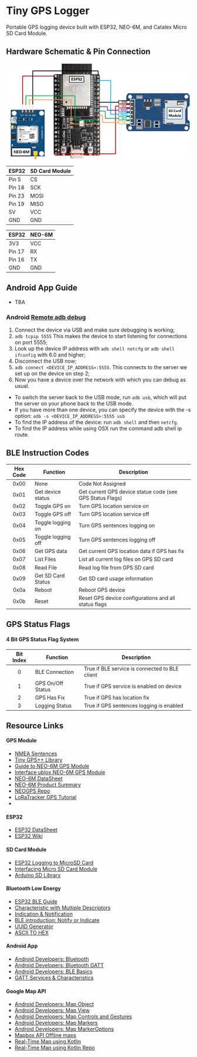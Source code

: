 # Tiny GPS Logger

Portable GPS logging device built with ESP32, NEO-6M, and Catalex Micro SD Card Module.

## Hardware Schematic & Pin Connection

![](./Assets/images/schematics/schematic_b.png)

| ESP32 | SD Card Module |
| --- | --- |
| Pin 5  | CS   |
| Pin 18 | SCK  |
| Pin 23 | MOSI |
| Pin 19 | MISO |
| 5V     | VCC  |
| GND    | GND  |

| ESP32 | NEO-6M |
| --- | --- |
| 3V3    | VCC   |
| Pin 17 | RX    |
| Pin 16 | TX    |
| GND    | GND   |

## Android App Guide

- TBA

### Android [Remote adb debug](https://stackoverflow.com/questions/4893953/run-install-debug-android-applications-over-wi-fi)

1. Connect the device via USB and make sure debugging is working;
2. `adb tcpip 5555` This makes the device to start listening for connections on port 5555;
3. Look up the device IP address with `adb shell netcfg` or `adb shell ifconfig` with 6.0 and higher;
4. Disconnect the USB now;
5. `adb connect <DEVICE_IP_ADDRESS>:5555`. This connects to the server we set up on the device on step 2;
6. Now you have a device over the network with which you can debug as usual.

- To switch the server back to the USB mode, run `adb usb`, which will put the server on your phone back to the USB mode.
- If you have more than one device, you can specify the device with the -s option: `adb -s <DEVICE_IP_ADDRESS>:5555 usb`
- To find the IP address of the device: run `adb shell` and then `netcfg`.
- To find the IP address while using OSX run the command adb shell ip route.

## BLE Instruction Codes

| Hex Code | Function | Description |
| :---: | --- | --- |
| 0x00 | None               | Code Not Assigned |
| 0x01 | Get device status  | Get current GPS device statue code (see GPS Status Flags) |
| 0x02 | Toggle GPS on      | Turn GPS location service on     |
| 0x03 | Toggle GPS off     | Turn GPS location service off |
| 0x04 | Toggle logging on  | Turn GPS sentences logging on |
| 0x05 | Toggle logging off | Turn GPS sentences logging off |
| 0x06 | Get GPS data       | Get current GPS location data if GPS has fix   |
| 0x07 | List Files         | List all current log files on GPS SD card |
| 0x08 | Read File          | Read log file from GPS SD card |
| 0x09 | Get SD Card Status | Get SD card usage information |
| 0x0a | Reboot             | Reboot GPS device |
| 0x0b | Reset              | Reset GPS device configurations and all status flags |

## GPS Status Flags

#### 4 Bit GPS Status Flag System

| Bit Index | Function | Description |
| :---: | --- | --- |
| 0 | BLE Connection    | True if BLE service is connected to BLE client |
| 1 | GPS On/Off Status | True if GPS service is enabled on device |
| 2 | GPS Has Fix       | True if GPS has location fix |
| 3 | Logging Status    | True if GPS sentences logging is enabled |

## Resource Links

#### GPS Module
- [NMEA Sentences](https://www.gpsinformation.org/dale/nmea.htm)
- [Tiny GPS++ Library](http://arduiniana.org/libraries/tinygpsplus/)
- [Guide to NEO-6M GPS Module](https://randomnerdtutorials.com/guide-to-neo-6m-gps-module-with-arduino/)
- [Interface ublox NEO-6M GPS Module](https://lastminuteengineers.com/neo6m-gps-arduino-tutorial/)
- [NEO-6M DataSheet](https://www.u-blox.com/sites/default/files/products/documents/NEO-6_DataSheet_%28GPS.G6-HW-09005%29.pdf)
- [NEO-6M Product Summary](https://www.u-blox.com/sites/default/files/products/documents/NEO-6_ProductSummary_%28GPS.G6-HW-09003%29.pdf)
- [NEOGPS Repo](https://github.com/SlashDevin/NeoGPS/tree/master/examples)
- [LoRaTracker GPS Tutorial](https://github.com/LoRaTracker/GPSTutorial)
-
#### ESP32
- [ESP32 DataSheet](https://www.espressif.com/sites/default/files/documentation/esp32_datasheet_en.pdf)
- [ESP32 Wiki](http://arduinoinfo.mywikis.net/wiki/Esp32)

#### SD Card Module
- [ESP32 Logging to MicroSD Card](https://randomnerdtutorials.com/esp32-data-logging-temperature-to-microsd-card/)
- [Interfacing Micro SD Card Module](https://lastminuteengineers.com/arduino-micro-sd-card-module-tutorial/)
- [Arduino SD Library](https://www.arduino.cc/en/reference/SD)

#### Bluetooth Low Energy
- [ESP32 BLE Guide](https://randomnerdtutorials.com/esp32-bluetooth-low-energy-ble-arduino-ide/)
- [Characteristic with Multiple Descriptors](https://github.com/espressif/arduino-esp32/issues/1038)
- [Indication & Notification](https://community.nxp.com/docs/DOC-328525)
- [BLE introduction: Notify or Indicate ](https://www.onethesis.com/2015/11/21/ble-introduction-notify-or-indicate/)
- [UUID Generator](https://www.uuidgenerator.net/)
- [ASCII TO HEX](https://www.asciitohex.com/)

#### Android App
- [Android Developers: Bluetooth](https://developer.android.com/reference/kotlin/android/bluetooth/package-summary)
- [Android Developers: Bluetooth GATT](https://developer.android.com/reference/android/bluetooth/BluetoothGatt)
- [Android Developers: BLE Basics](https://developer.android.com/guide/topics/connectivity/bluetooth-le)
- [GATT Services & Characteristics](https://www.oreilly.com/library/view/getting-started-with/9781491900550/ch04.html)

#### Google Map API
- [Android Developers: Map Object](https://developers.google.com/maps/documentation/android-sdk/map)
- [Android Developers: Map View](https://developers.google.com/android/reference/com/google/android/gms/maps/MapView)
- [Android Developers: Map Controls and Gestures](https://developers.google.com/maps/documentation/android-sdk/controls)
- [Android Developers: Map Markers](https://developers.google.com/maps/documentation/javascript/markers)
- [Android Developers: Map MarkerOptions](https://developers.google.com/android/reference/com/google/android/gms/maps/model/MarkerOptions)
- [Mapbox API Offline maps](https://docs.mapbox.com/android/maps/overview/)
- [Real-Time Map using Kotlin](https://pusher.com/tutorials/realtime-map-kotlin)
- [Real-Time Map using Kotlin Repo](https://github.com/neoighodaro/realtime-map-example-kotlin)
